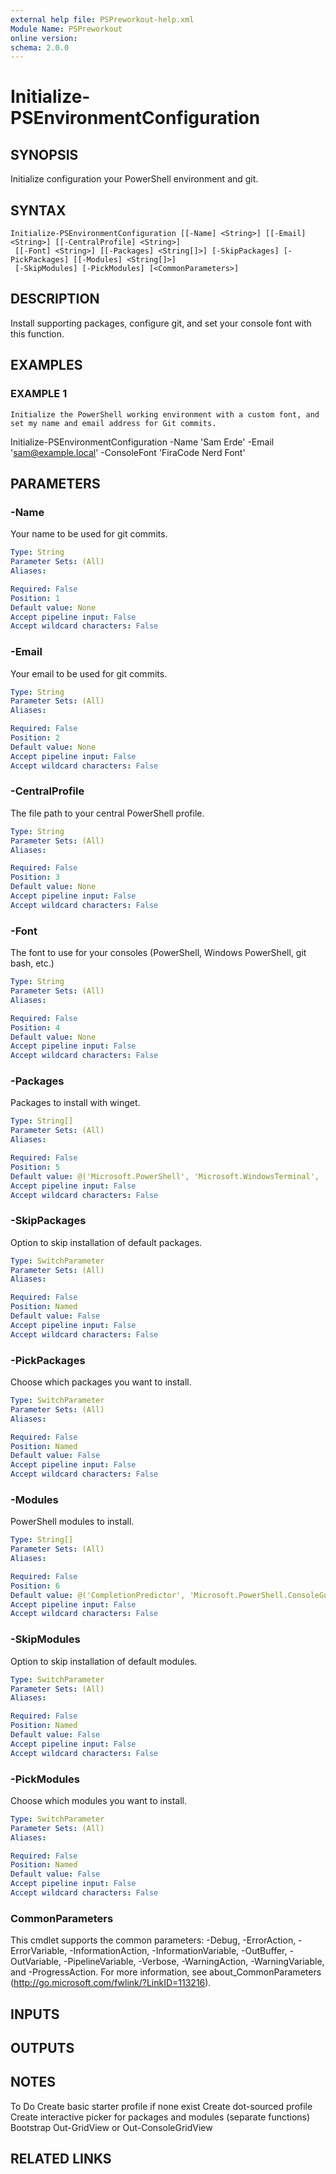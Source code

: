 ```yaml
---
external help file: PSPreworkout-help.xml
Module Name: PSPreworkout
online version:
schema: 2.0.0
---
```


# Initialize-PSEnvironmentConfiguration

## SYNOPSIS
Initialize configuration your PowerShell environment and git.

## SYNTAX

```
Initialize-PSEnvironmentConfiguration [[-Name] <String>] [[-Email] <String>] [[-CentralProfile] <String>]
 [[-Font] <String>] [[-Packages] <String[]>] [-SkipPackages] [-PickPackages] [[-Modules] <String[]>]
 [-SkipModules] [-PickModules] [<CommonParameters>]
```

## DESCRIPTION
Install supporting packages, configure git, and set your console font with this function.

## EXAMPLES

### EXAMPLE 1
```
Initialize the PowerShell working environment with a custom font, and set my name and email address for Git commits.
```

Initialize-PSEnvironmentConfiguration -Name 'Sam Erde' -Email 'sam@example.local' -ConsoleFont 'FiraCode Nerd Font'

## PARAMETERS

### -Name
Your name to be used for git commits.

```yaml
Type: String
Parameter Sets: (All)
Aliases:

Required: False
Position: 1
Default value: None
Accept pipeline input: False
Accept wildcard characters: False
```

### -Email
Your email to be used for git commits.

```yaml
Type: String
Parameter Sets: (All)
Aliases:

Required: False
Position: 2
Default value: None
Accept pipeline input: False
Accept wildcard characters: False
```

### -CentralProfile
The file path to your central PowerShell profile.

```yaml
Type: String
Parameter Sets: (All)
Aliases:

Required: False
Position: 3
Default value: None
Accept pipeline input: False
Accept wildcard characters: False
```

### -Font
The font to use for your consoles (PowerShell, Windows PowerShell, git bash, etc.)

```yaml
Type: String
Parameter Sets: (All)
Aliases:

Required: False
Position: 4
Default value: None
Accept pipeline input: False
Accept wildcard characters: False
```

### -Packages
Packages to install with winget.

```yaml
Type: String[]
Parameter Sets: (All)
Aliases:

Required: False
Position: 5
Default value: @('Microsoft.PowerShell', 'Microsoft.WindowsTerminal', 'git.git', 'JanDeDobbeleer.OhMyPosh')
Accept pipeline input: False
Accept wildcard characters: False
```

### -SkipPackages
Option to skip installation of default packages.

```yaml
Type: SwitchParameter
Parameter Sets: (All)
Aliases:

Required: False
Position: Named
Default value: False
Accept pipeline input: False
Accept wildcard characters: False
```

### -PickPackages
Choose which packages you want to install.

```yaml
Type: SwitchParameter
Parameter Sets: (All)
Aliases:

Required: False
Position: Named
Default value: False
Accept pipeline input: False
Accept wildcard characters: False
```

### -Modules
PowerShell modules to install.

```yaml
Type: String[]
Parameter Sets: (All)
Aliases:

Required: False
Position: 6
Default value: @('CompletionPredictor', 'Microsoft.PowerShell.ConsoleGuiTools', 'Microsoft.PowerShell.PSResourceGet', 'posh-git', 'PowerShellForGitHub', 'Terminal-Icons')
Accept pipeline input: False
Accept wildcard characters: False
```

### -SkipModules
Option to skip installation of default modules.

```yaml
Type: SwitchParameter
Parameter Sets: (All)
Aliases:

Required: False
Position: Named
Default value: False
Accept pipeline input: False
Accept wildcard characters: False
```

### -PickModules
Choose which modules you want to install.

```yaml
Type: SwitchParameter
Parameter Sets: (All)
Aliases:

Required: False
Position: Named
Default value: False
Accept pipeline input: False
Accept wildcard characters: False
```

### CommonParameters
This cmdlet supports the common parameters: -Debug, -ErrorAction, -ErrorVariable, -InformationAction, -InformationVariable, -OutBuffer, -OutVariable, -PipelineVariable, -Verbose, -WarningAction, -WarningVariable, and -ProgressAction. 
For more information, see about_CommonParameters (http://go.microsoft.com/fwlink/?LinkID=113216).

## INPUTS

## OUTPUTS

## NOTES
To Do
  Create basic starter profile if none exist
  Create dot-sourced profile
  Create interactive picker for packages and modules (separate functions)
  Bootstrap Out-GridView or Out-ConsoleGridView

## RELATED LINKS
